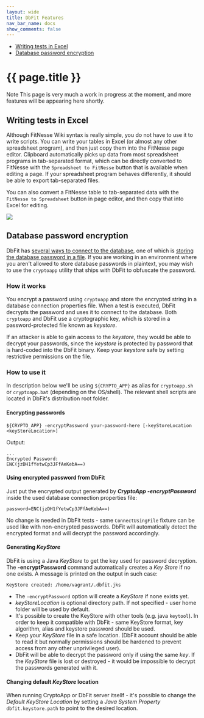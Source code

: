 ```yaml
---
layout: wide
title: DbFit Features
nav_bar_name: docs
show_comments: false
---
```

<div class="row">
  <div class="sidebar span3">
    <ul id="sidenav" class="nav nav-list affix">
      <li class="active"><a href="#writing-tests-in-excel">Writing tests in Excel</a></li>
      <li><a href="#database-password-encryption">Database password encryption</a></li>
    </ul>
  </div>
  <div class="span9">
    <div class="page-header">
      <h1>{{ page.title }}</h1>
    </div>
    <div markdown="1">
<span class="label label-info">Note</span>
This page is very much a work in progress at the moment, and more features will be appearing here shortly.

## Writing tests in Excel

Although FitNesse Wiki syntax is really simple, you do not have to use it to write scripts. You can write your tables in Excel (or almost any other spreadsheet program), and then just copy them into the FitNesse page editor. Clipboard automatically picks up data from most spreadsheet programs in tab-separated format, which can be directly converted to FitNesse with the `Spreadsheet to FitNesse` button that is available when editing a page. If your spreadsheet program behaves differently, it should be able to export tab-separated files.

You can also convert a FitNesse table to tab-separated data with the `FitNesse to Spreadsheet` button in page editor, and then copy that into Excel for editing.

<img class="img-polaroid" src="/dbfit/docs/screenshots/excel-editing.png">

## Database password encryption

DbFit has [several ways to connect to the database](/dbfit/docs/reference.html#connect), one of which is [storing the database password in a file](/dbfit/docs/reference.html#connect-using-file). If you are working in an environment where you aren't allowed to store database passwords in plaintext, you may wish to use the `cryptoapp` utility that ships with DbFit to obfuscate the password.

### How it works

You encrypt a password using `cryptoapp` and store the encrypted string in a database connection properties file. When a test is executed, DbFit decrypts the password and uses it to connect to the database. Both `cryptoapp` and DbFit use a cryptographic key, which is stored in a password-protected file known as *keystore*.

<div class="alert alert-warning alert-block">If an attacker is able to gain access to the <em>keystore</em>, they would be able to decrypt your passwords, since the <em>keystore</em> is protected by password that is hard-coded into the DbFit binary. Keep your <em>keystore</em> safe by setting restrictive permissions on the file.
</div>

### How to use it

In description below we'll be using `${CRYPTO_APP}` as alias for `cryptoapp.sh` or `cryptoapp.bat` (depending on the OS/shell). The relevant shell scripts are located in DbFit's distribution root folder.

#### Encrypting passwords

    ${CRYPTO_APP} -encryptPassword your-password-here [-keyStoreLocation <keyStoreLocation>]

Output:

    ...
    Encrypted Password:
    ENC(jzDH1fYetwCp3JFfAeKebA==)

#### Using encrypted password from DbFit

Just put the encrypted output generated by ***CryptoApp -encryptPassword*** inside the used database connection properties file:

    password=ENC(jzDH1fYetwCp3JFfAeKebA==)


No change is needed in DbFit tests -  same `ConnectUsingFile` fixture can be used like with non-encrypted passwords. DbFit will automatically detect the encrypted format and will decrypt the password accordingly.

#### Generating *KeyStore*

DbFit is using a Java *KeyStore* to get the key used for password decryption.
The **-encryptPassword** command automatically creates a *Key Store* if no one exists. A message is printed on the output in such case:

    KeyStore created: /home/vagrant/.dbfit.jks

* The `-encryptPassword` option will create a *KeyStore* if none exists yet.
* *keyStoreLocation* is optional directory path. If not specified - user home folder will be used by default.
* It's possible to create the KeyStore with other tools (e.g. java `keytool`). In order to keep it compatible with DbFit - same KeyStore format, key algorithm, alias and keystore password should be used.
* Keep your *KeyStore* file in a safe location. (DbFit account should be able to read it but normally permissions should be hardened to prevent access from any other unprivileged user).
* DbFit will be able to decrypt the password only if using the same *key*. If the *KeyStore* file is lost or destroyed - it would be impossible to decrypt the passwords generated with it.

#### Changing default *KeyStore* location

When running CryptoApp or DbFit server itsellf - it's possible to change the *Default KeyStore Location* by setting a *Java System Property* `dbfit.keystore.path` to point to the desired location.

</div>
  </div>
</div>
